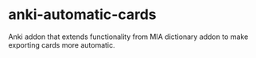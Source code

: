 # anki-automatic-cards
Anki addon that extends functionality from MIA dictionary addon to make exporting cards more automatic.
